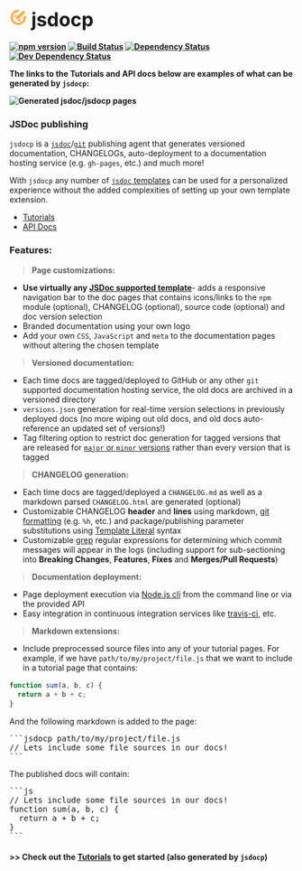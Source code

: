 <b class="jsdocp-remove-me">
  
# ![](https://raw.githubusercontent.com/ugate/jsdocp/master/jsdocp/static/favicon-32x32.png) <span style="font-size:larger;">jsdocp</span>

[![npm version](https://badgen.net/npm/v/jsdocp?color=orange&icon=npm)](https://www.npmjs.com/package/jsdocp)
[![Build Status](https://badgen.net/travis/ugate/jsdocp?icon=travis)](https://travis-ci.com/ugate/jsdocp)
[![Dependency Status](https://badgen.net/david/dep/ugate/jsdocp)](https://david-dm.org/ugate/jsdocp)
[![Dev Dependency Status](https://badgen.net/david/dev/ugate/jsdocp)](https://david-dm.org/ugate/jsdocp?type=dev)

The links to the Tutorials and API docs below are examples of what can be generated by `jsdocp`:

![Generated jsdoc/jsdocp pages](https://ugate.github.io/jsdocp/screenshot.png?raw=true "Example: generated jsdoc/jsdocp pages using minami theme")

</b>

### JSDoc publishing
`jsdocp` is a [`jsdoc`](http://usejsdoc.org/)/[`git`](https://git-scm.com/) publishing agent that generates versioned documentation, CHANGELOGs, auto-deployment to a documentation hosting service (e.g. `gh-pages`, etc.) and much more!

With `jsdocp` any number of [`jsdoc` templates](https://github.com/jsdoc3/jsdoc#templates) can be used for a personalized experience without the added complexities of setting up your own template extension.

* [Tutorials](https://ugate.github.io/jsdocp/tutorial-1-start.html)
* [API Docs](https://ugate.github.io/jsdocp/global.html)

### Features:

> __Page customizations:__
&nbsp;

- __Use virtually any [JSDoc supported template](https://github.com/jsdoc3/jsdoc#templates)__- adds a responsive navigation bar to the doc pages that contains icons/links to the `npm` module (optional), CHANGELOG (optional), source code (optional) and doc version selection
- Branded documentation using your own logo
- Add your own `CSS`, `JavaScript` and `meta` to the documentation pages without altering the chosen template

> __Versioned documentation:__
&nbsp;

- Each time docs are tagged/deployed to GitHub or any other `git` supported documentation hosting service, the old docs are archived in a versioned directory
- `versions.json` generation for real-time version selections in previously deployed docs (no more wiping out old docs, and old docs auto-reference an updated set of versions!)
- Tag filtering option to restrict doc generation for tagged versions that are released for [`major` or `minor` versions](https://semver.org) rather than every version that is tagged

> __CHANGELOG generation:__
&nbsp;

- Each time docs are tagged/deployed a `CHANGELOG.md` as well as a markdown parsed `CHANGELOG.html` are generated (optional)
- Customizable CHANGELOG __header__ and __lines__ using markdown, [git formatting](https://git-scm.com/docs/pretty-formats) (e.g. `%h`, etc.) and package/publishing parameter substitutions using [Template Literal](https://developer.mozilla.org/en-US/docs/Web/JavaScript/Reference/Template_literals) syntax
- Customizable [grep](https://git-scm.com/docs/git-log#git-log---grepltpatterngt) regular expressions for determining which commit messages will appear in the logs (including support for sub-sectioning into __Breaking Changes__, __Features__, __Fixes__ and __Merges/Pull Requests__)

> __Documentation deployment:__
&nbsp;

- Page deployment execution via [Node.js cli](https://nodejs.org/api/cli.html) from the command line or via the provided API
- Easy integration in continuous integration services like [travis-ci](https://travis-ci.com/), etc.

> __Markdown extensions:__
&nbsp;

- Include preprocessed source files into any of your tutorial pages. For example, if we have `path/to/my/project/file.js` that we want to include in a tutorial page that contains:
```js
function sum(a, b, c) {
  return a + b + c;
}
```
And the following markdown is added to the page:
<pre>
```jsdocp path/to/my/project/file.js
// Lets include some file sources in our docs!
```
</pre>
The published docs will contain:
<pre>
```js
// Lets include some file sources in our docs!
function sum(a, b, c) {
  return a + b + c;
}
```
</pre>

#### >> Check out the [Tutorials](https://ugate.github.io/jsdocp/tutorial-1-start.html) to get started (also generated by `jsdocp`)
